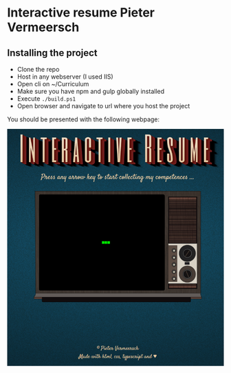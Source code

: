 # Interactive resume Pieter Vermeersch
## Installing the project
- Clone the repo
- Host in any webserver (I used IIS)
- Open cli on ~/Curriculum
- Make sure you have npm and gulp globally installed
- Execute `./build.ps1`
- Open browser and navigate to url where you host the project

You should be presented with the following webpage:

![Interactive resume preview](https://github.com/Asopus/Curriculum/blob/main/assets/img/example.PNG?raw=true)